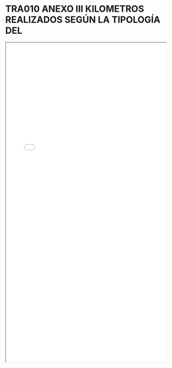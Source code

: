 
# TRA010 ANEXO III KILOMETROS REALIZADOS SEGÚN LA TIPOLOGÍA DEL

<iframe src="../TRA010 ANEXO III KILOMETROS REALIZADOS SEGÚN LA TIPOLOGÍA DEL.pdf" width="100%" height="1000px"></iframe>

